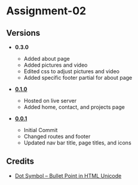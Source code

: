 # Assignment-02

## Versions

* **0.3.0**
    * Added about page
    * Added pictures and video
    * Edited css to adjust pictures and video
    * Added specific footer partial for about page

* **[0.1.0](https://github.com/johnny982/Assignment-02/commit/6201652067866aebc2ae2c5cf6adb24d55740f9e)**
    * Hosted on live server
    * Added home, contact, and projects page

* **[0.0.1](https://github.com/johnny982/Assignment-02/commit/03b06a47a397e22ff22645f79c33f60d4c1c7005)**
    * Initial Commit
    * Changed routes and footer
    * Updated nav bar title, page titles, and icons


## Credits
* [Dot Symbol – Bullet Point in HTML Unicode](https://www.freecodecamp.org/news/dot-symbol-bullet-point-in-html-unicode/)